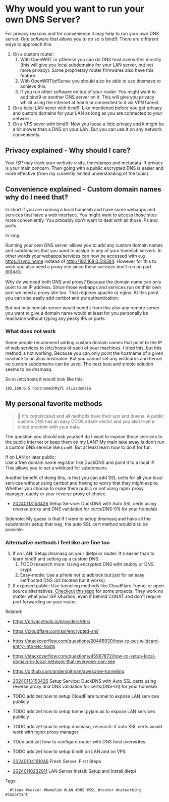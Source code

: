 # Why would you want to run your own DNS Server?

For privacy reasons and for convenience it may help to run your own DNS
server. One software that allows you to do so is bind9. There are different
ways to approach this:

1. On a custom router:
    1. With OpenWRT or pfSense you can do DNS host overwrites directly (this
       will give you local subdomains for your LAN server, but not more
       privacy). Some proprietary router firmwares also have this feature.
    1. With OpenWRT/pfSense you should also be able to use dnsmasq to achieve this.
    1. If you run other software on top of your router. You might want to add
       bind9 or another DNS server on it. This will give you privacy whilst
       using the internet at home or connected to it via VPN tunnel.
1. On a local LAN sever with bind9: Like mentioned before you get privacy and
   custom domains for your LAN as long as you are connected to your network.
1. On a VPS sever with bind9: Now you loose a little privacy and it might be a
   bit slower than a DNS on your LAN. But you can use it on any network
   conveniently.

## Privacy explained - Why should I care?

Your ISP may track your website visits, timestamps and metadata. If privacy is
your main concern. Then going with a public encrypted DNS is easier and more
effective (from my currently limited understanding of the topic).

## Convenience explained - Custom domain names why do I need that?

In short if you are running a local homelab and have some webapps and services
that have a web interface. You might want to access those sites more
conveniently. You probably don't want to deal with all those IPs and ports.

In long:

Running your own DNS server allows you to add any custom domain names and
subdomains that you want to assign to any of your homelab servers. In other
words your webapps/services can now be accessed with e.g https://sync.home
instead of http://192.168.0.5:8384.  However for this to work you also need a
proxy site since these services don’t run on port 80|443.

Why do we need both DNS and proxy? Because the domain name can only point to an
IP address. Since those webapps and services run on their own port we need a
proxy site too. That requires apache or nginx. At this point you can also
easily add certbot and pw authentication.

But not only homlab server would benefit from this also any remote server you
want to give a domain name would at least for you personally be reachable
without typing any pesky IPs or ports.

### What does not work

Some people recommend adding custom domain names that point to the IP of web
services to /etc/hosts of each of your machines. I tried this, but this method
is not working. Because you can only point the hostname of a given machine to
an alias hostname. But you cannot set any wildcards and hence no custom
subdomains can be used. The next best and simple solution seems to be dnsmasq.

So in /etc/hosts it would look like this:

```
192.168.0.5 hostnameOnMyPI aliasdomain
```

## My personal favorite methods

> 📝 It's complicated and all methods have their ups and downs. A public custom DNS
has an easy DDOS attack vector and you also trust a cloud provider with your
data.

The question you should ask yourself do I want to expose those services to the
public internet or keep them on my LAN? My main take away is don't run a custom
DNS service like `bind9`. But at least learn how to do it for fun.

If on LAN or later public:  
Use a free domain name registrar like DuckDNS and point it to a local IP. This
allows you to set a wildcard for subdomains.

Another benefit of doing this, is that you can add SSL certs for all your local
services without using certbot and having to worry that they might expire.
Whether you choose to make them public or not using nginx proxy manager, caddy
or your reverse proxy of choice.

* [20240113153426](/20240113153426/) Setup Service: DuckDNS with Auto SSL certs using reverse proxy and DNS validation for certs(DNS-01) for your homelab

Sidenote: My guess is that if I were to setup dnsmasq and have all the
subdomains setup that way, the auto SSL cert method would also be possible.

### Alternative methods I feel like are fine too

1. If on LAN: Setup dnsmasq on your dietpi or router. It's easier than to learn
   bind9 and setting up a custom DNS.
      1. TODO research more: Using encrypted DNS with stubby or DNS crypt.
      1. Easy-mode: Use a pihole not to adblock but just for an easy selfhosted DNS (bit bloated but it works)
1. If exposed public: Use tunneling methods like CloudFlare Tunnel or open
   source alternatives. [Checkout this repo][repo] for some projects. They work no
   matter what your ISP situation, even if behind CGNAT and don't require port
   forwarding on your router.

[repo]: <https://github.com/anderspitman/awesome-tunneling>

Related:

* <https://privacytools.io/providers/dns/>
* <https://cloudflare.com/ssl/encrypted-sni/>
* <https://stackoverflow.com/questions/20446930/how-to-put-wildcard-entry-into-etc-hosts>
* <https://stackoverflow.com/questions/45967872/how-to-setup-local-domain-in-local-network-that-everyone-can-see>
* <https://github.com/anderspitman/awesome-tunneling>
* [20240113153426](/20240113153426/) Setup Service: DuckDNS with Auto SSL certs using reverse proxy and DNS validation for certs(DNS-01) for your homelab
* TODO add zet how to setup CloudFlare tunnel to expose LAN services publicly
* TODO add zet how to setup tunnel.pyjam.as to expose LAN services publicly

* TODO add zet how to setup dnsmasq, research: if auto SSL certs would work with nginx proxy manager
* TOdo add zet how to configure router with DNS host overwrites
* TODO add zet how to setup bind9 on LAN and on VPS
* [20240104161046](/20240104161046/) Fresh Server: First Steps
* [20240110232911](/20240110232911/) LAN Server Install: Setup and Install dietpi

Tags:

      #linux #server #homelab #LAN #DNS #SSL #router #networking #important
